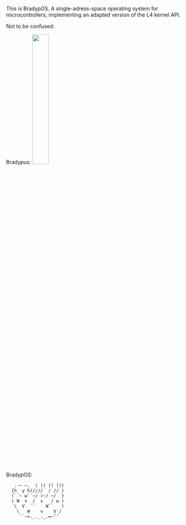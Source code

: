 This is BradypOS.
A single-adress-space operating system for microcontrollers,
implementing an adapted version of the L4 kernel API.

Not to be confused:

Bradypus:
<img src="https://upload.wikimedia.org/wikipedia/commons/thumb/1/18/Bradypus.jpg/800px-Bradypus.jpg" width="30%">

BradypOS:
```
   .-~ ~.  ( )) (( )))
  {h  y h)////  / // )
  (``~ w``~/ )~/ ~/  }
  ( W  v  /  v   / w )
   \  V  ``    W``   )
    \   W    v    V /
     ``~=._._._.=~’’
```

